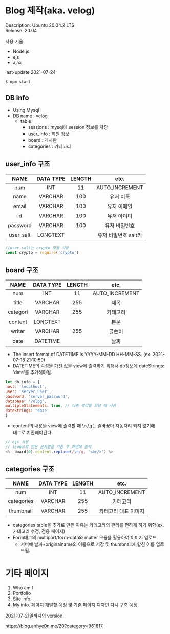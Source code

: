 # Blog 제작(aka. velog)

Description:	Ubuntu 20.04.2 LTS<br>
Release:	20.04<br>

사용 기술
- Node.js
- ejs
- ajax

last-update 2021-07-24

```bash
$ npm start
```

## DB info
- Using Mysql
- DB name : velog
  - table
    - sessions : mysql에 session 정보를 저장
    - user_info : 회원 정보
    - board : 게시판
    - categories : 카테고리
## user_info 구조

|NAME|DATA TYPE|LENGTH|etc.|
|:---:|:---:|:---:|:---:|
|num|INT|11|AUTO_INCREMENT|
|name|VARCHAR|100|유저 이름|
|email|VARCHAR|100|유저 이메일|
|id|VARCHAR|100|유저 아이디|
|password|VARCHAR|100|유저 비밀번호|
|user_salt|LONGTEXT||유저 비밀번호 salt키|

```javascript
//user_salt는 crypto 모듈 사용
const crypto = require('crypto')
```

## board 구조

|NAME|DATA TYPE|LENGTH|etc.|
|:---:|:---:|:---:|:---:|
|num|INT|11|AUTO_INCREMENT|
|title|VARCHAR|255|제목|
|categori|VARCHAR|255|카테고리|
|content|LONGTEXT||본문|
|writer|VARCHAR|255|글쓴이|
|date|DATETIME||날짜|

- The insert format of DATETIME is YYYY-MM-DD HH-MM-SS. (ex. 2021-07-18 21:10:59)
- DATETIME의 속성을 가진 값을 view에 출력하기 위해서 db정보에 dateStrings: 'date'를 추가해야됨.
```javascript
let db_info = {
host: 'localhost',
user: 'server_user',
password: 'server_password',
database: 'velog',
multipleStatements: true, // 다중 쿼리를 보낼 때 사용
dateStrings: 'date'
}
```

- content의 내용을 view에 출력할 때 \n,\g는 줄바꿈이 자동처리 되지 않기에 <br>태그로 치환해야된다.
```javascript
// ejs 사용
// json으로 받은 문자열을 치환 후 화면에 출력
<%- board[0].content.replace(/\n/g, '<br/>') %>
```

## categories 구조

|NAME|DATA TYPE|LENGTH|etc.|
|:---:|:---:|:---:|:---:|
|num|INT|11|AUTO_INCREMENT|
|categories|VARCHAR|255|카테고리|
|thumbnail|VARCHAR|255|카테고리 대표 이미지|

- categories table을 추가로 만든 이유는 카테고리의 관리를 편하게 하기 위함(ex. 카테고리 수정, 전용 페이지)
- Form태그의 multipart/form-data와 multer 모듈을 활용하여 이미지 업로드
  - 서버에 날짜+originalname의 이름으로 저장 및 thumbnail에 합친 이름 업로드됨.


# 기타 페이지
1. Who am I
2. Portfolio
3. Site info.
4. My info.
페이지 개발할 예정 및 기존 페이지 디자인 다시 구축 예정.

2021-07-21일까지의 version.

https://blog.anhye0n.me/20?category=961817

